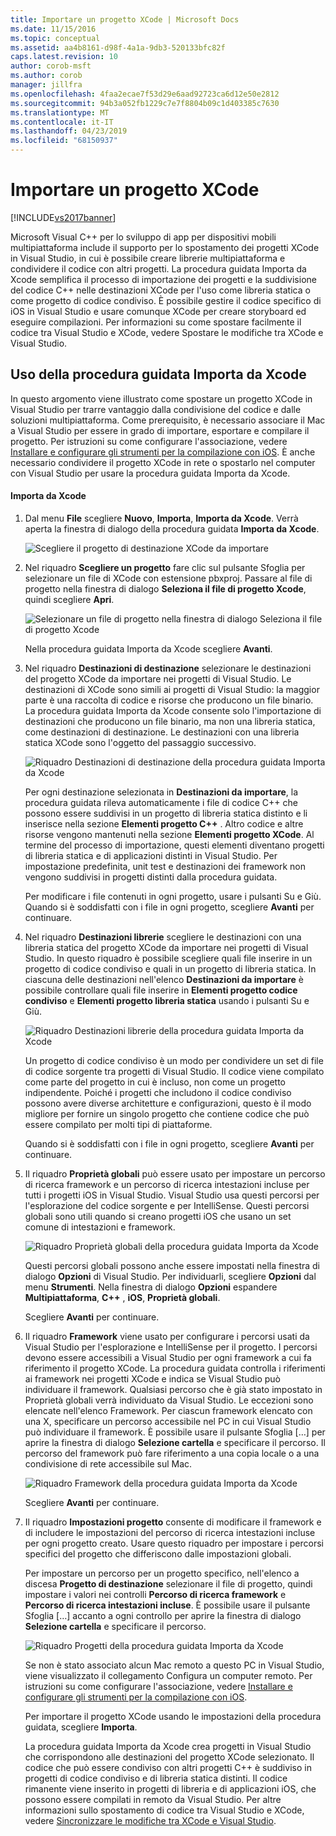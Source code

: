 ```yaml
---
title: Importare un progetto XCode | Microsoft Docs
ms.date: 11/15/2016
ms.topic: conceptual
ms.assetid: aa4b8161-d98f-4a1a-9db3-520133bfc82f
caps.latest.revision: 10
author: corob-msft
ms.author: corob
manager: jillfra
ms.openlocfilehash: 4faa2ecae7f53d29e6aad92723ca6d12e50e2812
ms.sourcegitcommit: 94b3a052fb1229c7e7f8804b09c1d403385c7630
ms.translationtype: MT
ms.contentlocale: it-IT
ms.lasthandoff: 04/23/2019
ms.locfileid: "68150937"
---
```

# <a name="import-an-xcode-project"></a>Importare un progetto XCode
[!INCLUDE[vs2017banner](../includes/vs2017banner.md)]

Microsoft Visual C++ per lo sviluppo di app per dispositivi mobili multipiattaforma include il supporto per lo spostamento dei progetti XCode in Visual Studio, in cui è possibile creare librerie multipiattaforma e condividere il codice con altri progetti. La procedura guidata Importa da Xcode semplifica il processo di importazione dei progetti e la suddivisione del codice C++ nelle destinazioni XCode per l'uso come libreria statica o come progetto di codice condiviso. È possibile gestire il codice specifico di iOS in Visual Studio e usare comunque XCode per creare storyboard ed eseguire compilazioni. Per informazioni su come spostare facilmente il codice tra Visual Studio e XCode, vedere Spostare le modifiche tra XCode e Visual Studio.  
  
## <a name="using-the-import-from-xcode-wizard"></a>Uso della procedura guidata Importa da Xcode  
 In questo argomento viene illustrato come spostare un progetto XCode in Visual Studio per trarre vantaggio dalla condivisione del codice e dalle soluzioni multipiattaforma. Come prerequisito, è necessario associare il Mac a Visual Studio per essere in grado di importare, esportare e compilare il progetto. Per istruzioni su come configurare l'associazione, vedere [Installare e configurare gli strumenti per la compilazione con iOS](../cross-platform/install-and-configure-tools-to-build-using-ios.md). È anche necessario condividere il progetto XCode in rete o spostarlo nel computer con Visual Studio per usare la procedura guidata Importa da Xcode.  
  
#### <a name="import-from-xcode"></a>Importa da Xcode  
  
1. Dal menu **File** scegliere **Nuovo**, **Importa**, **Importa da Xcode**. Verrà aperta la finestra di dialogo della procedura guidata **Importa da Xcode**.  
  
    ![Scegliere il progetto di destinazione XCode da importare](../cross-platform/media/cppmdd-u2-importxcode-choose.PNG "CPPMDD_U2_ImportXCode_Choose")  
  
2. Nel riquadro **Scegliere un progetto** fare clic sul pulsante Sfoglia per selezionare un file di XCode con estensione pbxproj. Passare al file di progetto nella finestra di dialogo **Seleziona il file di progetto Xcode**, quindi scegliere **Apri**.  
  
    ![Selezionare un file di progetto nella finestra di dialogo Seleziona il file di progetto Xcode](../cross-platform/media/cppmdd-u2-importxcode-browse.PNG "CPPMDD_U2_ImportXCode_Browse")  
  
    Nella procedura guidata Importa da Xcode scegliere **Avanti**.  
  
3. Nel riquadro **Destinazioni di destinazione** selezionare le destinazioni del progetto XCode da importare nei progetti di Visual Studio. Le destinazioni di XCode sono simili ai progetti di Visual Studio: la maggior parte è una raccolta di codice e risorse che producono un file binario. La procedura guidata Importa da Xcode consente solo l'importazione di destinazioni che producono un file binario, ma non una libreria statica, come destinazioni di destinazione. Le destinazioni con una libreria statica XCode sono l'oggetto del passaggio successivo.  
  
    ![Riquadro Destinazioni di destinazione della procedura guidata Importa da Xcode](../cross-platform/media/cppmdd-u2-importxcode-destination.jpg "CPPMDD_U2_ImportXCode_Destination")  
  
    Per ogni destinazione selezionata in **Destinazioni da importare**, la procedura guidata rileva automaticamente i file di codice C++ che possono essere suddivisi in un progetto di libreria statica distinto e li inserisce nella sezione **Elementi progetto C++** . Altro codice e altre risorse vengono mantenuti nella sezione **Elementi progetto XCode**. Al termine del processo di importazione, questi elementi diventano progetti di libreria statica e di applicazioni distinti in Visual Studio. Per impostazione predefinita, unit test e destinazioni dei framework non vengono suddivisi in progetti distinti dalla procedura guidata.  
  
    Per modificare i file contenuti in ogni progetto, usare i pulsanti Su e Giù. Quando si è soddisfatti con i file in ogni progetto, scegliere **Avanti** per continuare.  
  
4. Nel riquadro **Destinazioni librerie** scegliere le destinazioni con una libreria statica del progetto XCode da importare nei progetti di Visual Studio. In questo riquadro è possibile scegliere quali file inserire in un progetto di codice condiviso e quali in un progetto di libreria statica. In ciascuna delle destinazioni nell'elenco **Destinazioni da importare** è possibile controllare quali file inserire in **Elementi progetto codice condiviso** e **Elementi progetto libreria statica** usando i pulsanti Su e Giù.  
  
    ![Riquadro Destinazioni librerie della procedura guidata Importa da Xcode](../cross-platform/media/cppmdd-u2-importxcode-library.jpg "CPPMDD_U2_ImportXCode_Library")  
  
    Un progetto di codice condiviso è un modo per condividere un set di file di codice sorgente tra progetti di Visual Studio. Il codice viene compilato come parte del progetto in cui è incluso, non come un progetto indipendente. Poiché i progetti che includono il codice condiviso possono avere diverse architetture e configurazioni, questo è il modo migliore per fornire un singolo progetto che contiene codice che può essere compilato per molti tipi di piattaforme.  
  
    Quando si è soddisfatti con i file in ogni progetto, scegliere **Avanti** per continuare.  
  
5. Il riquadro **Proprietà globali** può essere usato per impostare un percorso di ricerca framework e un percorso di ricerca intestazioni incluse per tutti i progetti iOS in Visual Studio. Visual Studio usa questi percorsi per l'esplorazione del codice sorgente e per IntelliSense. Questi percorsi globali sono utili quando si creano progetti iOS che usano un set comune di intestazioni e framework.  
  
    ![Riquadro Proprietà globali della procedura guidata Importa da Xcode](../cross-platform/media/cppmdd-u2-importxcode-global.jpg "CPPMDD_U2_ImportXCode_Global")  
  
    Questi percorsi globali possono anche essere impostati nella finestra di dialogo **Opzioni** di Visual Studio. Per individuarli, scegliere **Opzioni** dal menu **Strumenti**. Nella finestra di dialogo **Opzioni** espandere **Multipiattaforma**, **C++** , **iOS**, **Proprietà globali**.  
  
    Scegliere **Avanti** per continuare.  
  
6. Il riquadro **Framework** viene usato per configurare i percorsi usati da Visual Studio per l'esplorazione e IntelliSense per il progetto. I percorsi devono essere accessibili a Visual Studio per ogni framework a cui fa riferimento il progetto XCode. La procedura guidata controlla i riferimenti ai framework nei progetti XCode e indica se Visual Studio può individuare il framework. Qualsiasi percorso che è già stato impostato in Proprietà globali verrà individuato da Visual Studio. Le eccezioni sono elencate nell'elenco Framework. Per ciascun framework elencato con una X, specificare un percorso accessibile nel PC in cui Visual Studio può individuare il framework. È possibile usare il pulsante Sfoglia […] per aprire la finestra di dialogo **Selezione cartella** e specificare il percorso. Il percorso del framework può fare riferimento a una copia locale o a una condivisione di rete accessibile sul Mac.  
  
    ![Riquadro Framework della procedura guidata Importa da Xcode](../cross-platform/media/cppmdd-u2-importxcode-frameworks.jpg "CPPMDD_U2_ImportXCode_Frameworks")  
  
    Scegliere **Avanti** per continuare.  
  
7. Il riquadro **Impostazioni progetto** consente di modificare il framework e di includere le impostazioni del percorso di ricerca intestazioni incluse per ogni progetto creato. Usare questo riquadro per impostare i percorsi specifici del progetto che differiscono dalle impostazioni globali.  
  
    Per impostare un percorso per un progetto specifico, nell'elenco a discesa **Progetto di destinazione** selezionare il file di progetto, quindi impostare i valori nei controlli **Percorso di ricerca framework** e **Percorso di ricerca intestazioni incluse**. È possibile usare il pulsante Sfoglia […] accanto a ogni controllo per aprire la finestra di dialogo **Selezione cartella** e specificare il percorso.  
  
    ![Riquadro Progetti della procedura guidata Importa da Xcode](../cross-platform/media/cppmdd-u2-importxcode-projects.jpg "CPPMDD_U2_ImportXCode_Projects")  
  
    Se non è stato associato alcun Mac remoto a questo PC in Visual Studio, viene visualizzato il collegamento Configura un computer remoto. Per istruzioni su come configurare l'associazione, vedere [Installare e configurare gli strumenti per la compilazione con iOS](../cross-platform/install-and-configure-tools-to-build-using-ios.md).  
  
    Per importare il progetto XCode usando le impostazioni della procedura guidata, scegliere **Importa**.  
  
   La procedura guidata Importa da Xcode crea progetti in Visual Studio che corrispondono alle destinazioni del progetto XCode selezionato. Il codice che può essere condiviso con altri progetti C++ è suddiviso in progetti di codice condiviso e di libreria statica distinti. Il codice rimanente viene inserito in progetti di libreria e di applicazioni iOS, che possono essere compilati in remoto da Visual Studio. Per altre informazioni sullo spostamento di codice tra Visual Studio e XCode, vedere [Sincronizzare le modifiche tra XCode e Visual Studio](../cross-platform/sync-changes-between-xcode-and-visual-studio.md).
